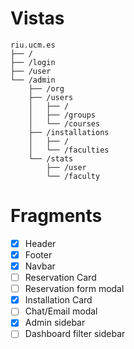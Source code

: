 # Vistas

```
riu.ucm.es
├── /
├── /login
├── /user
└── /admin
    ├── /org
    ├── /users
    │   ├── /
    │   ├── /groups
    │   └── /courses
    ├── /installations
    │   ├── /
    │   └── /faculties
    └── /stats
        ├── /user
        └── /faculty
```

# Fragments

- [X] Header
- [X] Footer
- [X] Navbar
- [ ] Reservation Card
- [ ] Reservation form modal
- [X] Installation Card
- [ ] Chat/Email modal
- [X] Admin sidebar
- [ ] Dashboard filter sidebar

